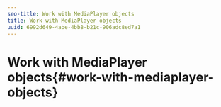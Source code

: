 ```yaml
---
seo-title: Work with MediaPlayer objects
title: Work with MediaPlayer objects
uuid: 6992d649-4abe-4bb8-b21c-906adc8ed7a1
---
```


# Work with MediaPlayer objects{#work-with-mediaplayer-objects}


